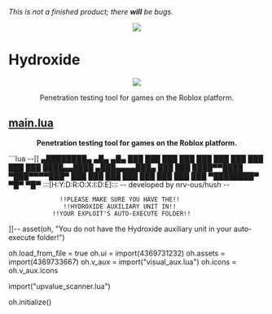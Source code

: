*This is not a finished product; there* ***will*** *be bugs.*

<p align="center">
  <img src="https://i.vgy.me/v90wQc.png">
</p>

# Hydroxide

<p align="center">
  <img src="https://cdn.discordapp.com/attachments/633473076688060416/637867363601088512/unknown.png">
</p>
<p align="center">
  Penetration testing tool for games on the Roblox platform.
</p>



## <a href="https://github.com/nrv-ous/Hydroxide/blob/in-dev/main.lua"><b>main.lua</b></a>

<p align="center">
  <b>Penetration testing tool for games on the Roblox platform.</b>
</p>
```lua
--[[
                ▄████████▄   ▄█▄    ▄█▄   
                ███    ███   ███    ███   
                ███    ███   ███    ███   
                ███    ███   ████▄▄████  ▄███▄▄▄▄███▄ 
                ███    ███   ████▀▀████  ▀███▀▀▀▀███▀  
                ███    ███   ███    ███   
                ███    ███   ███    ███   
                ▀████████▀   ▀█▀    ▀█▀    
                      :::[H:Y:D:R:O:X:I:D:E]:::
                   -- developed by nrv-ous/hush --   
                   
                  !!PLEASE MAKE SURE YOU HAVE THE!!
                   !!HYDROXIDE AUXILIARY UNIT IN!!
                !!YOUR EXPLOIT'S AUTO-EXECUTE FOLDER!!
]]--
asset(oh, "You do not have the Hydroxide auxiliary unit in your auto-execute folder!")

oh.load_from_file = true
oh.ui = import(4369731232)
oh.assets = import(4369733667)
oh.v_aux = import("visual_aux.lua")
oh.icons = oh.v_aux.icons

import("upvalue_scanner.lua")

oh.initialize()

```
